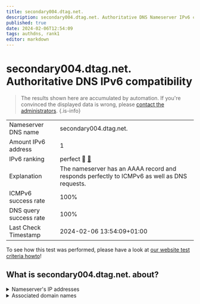 ```yaml
---
title: secondary004.dtag.net.
description: secondary004.dtag.net. Authoritative DNS Nameserver IPv6 compatibility
published: true
date: 2024-02-06T12:54:09
tags: authdns, rank1
editor: markdown
---
```


# secondary004.dtag.net. Authoritative DNS IPv6 compatibility

> The results shown here are accumulated by automation. If you're convinced the displayed data is wrong, please [contact the administrators](/howto/chat). 
{.is-info}




|   |   |
| - | - |
| Nameserver DNS name | secondary004.dtag.net.
| Amount IPv6 address | 1
| IPv6 ranking | perfect :1st_place_medal: [🔗](/howto/ranking) |
| Explanation | The nameserver has an AAAA record and responds perfectly to ICMPv6 as well as DNS requests. |
| ICMPv6 success rate | 100%|
| DNS query success rate | 100% |
| Last Check Timestamp | 2024-02-06 13:54:09+01:00 |

To see how this test was performed, please have a look at [our website test criteria howto](/howto/testcriteria/authdns)!


## What is secondary004.dtag.net. about?




<details>
<summary>Nameserver's IP addresses</summary>

2a00:fa8:3:0:100:0:4:1

</details>



<details>
<summary>Associated domain names</summary>

www.huk.de

www.signal-iduna.de

www.ruv.de

www.bmvg.de

www.sachsen-anhalt.de

</details>
